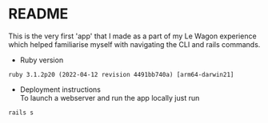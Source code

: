 # README

This is the very first 'app' that I made as a part of my Le Wagon experience which helped familiarise myself with navigating the CLI and rails commands.

* Ruby version
```
ruby 3.1.2p20 (2022-04-12 revision 4491bb740a) [arm64-darwin21]
```

* Deployment instructions <br>
To launch a webserver and run the app locally just run 
```
rails s
```
